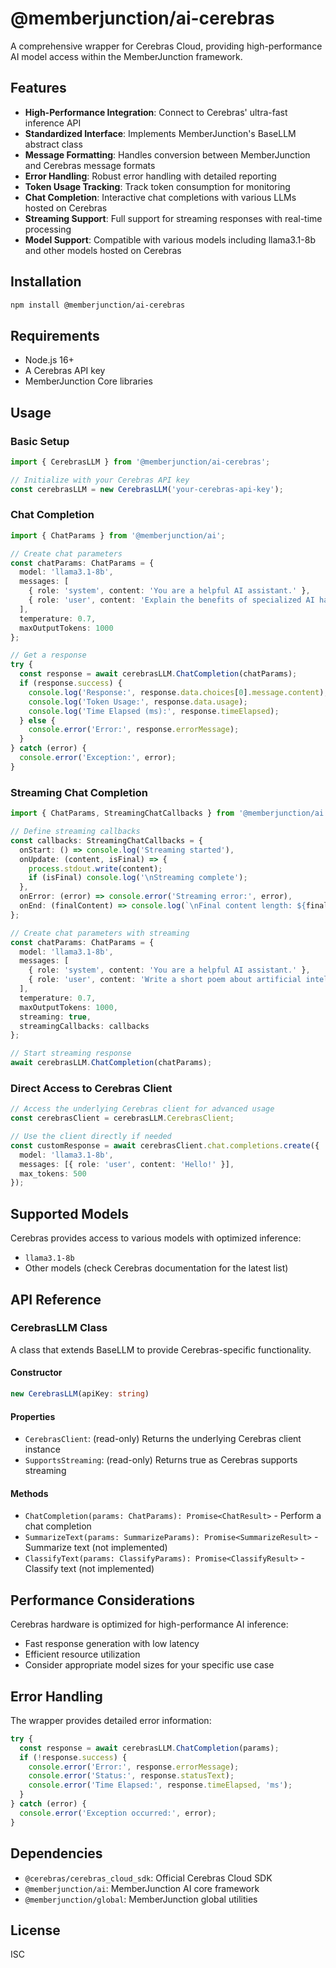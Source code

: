 # @memberjunction/ai-cerebras

A comprehensive wrapper for Cerebras Cloud, providing high-performance AI model access within the MemberJunction framework.

## Features

- **High-Performance Integration**: Connect to Cerebras' ultra-fast inference API
- **Standardized Interface**: Implements MemberJunction's BaseLLM abstract class
- **Message Formatting**: Handles conversion between MemberJunction and Cerebras message formats
- **Error Handling**: Robust error handling with detailed reporting
- **Token Usage Tracking**: Track token consumption for monitoring
- **Chat Completion**: Interactive chat completions with various LLMs hosted on Cerebras
- **Streaming Support**: Full support for streaming responses with real-time processing
- **Model Support**: Compatible with various models including llama3.1-8b and other models hosted on Cerebras

## Installation

```bash
npm install @memberjunction/ai-cerebras
```

## Requirements

- Node.js 16+
- A Cerebras API key
- MemberJunction Core libraries

## Usage

### Basic Setup

```typescript
import { CerebrasLLM } from '@memberjunction/ai-cerebras';

// Initialize with your Cerebras API key
const cerebrasLLM = new CerebrasLLM('your-cerebras-api-key');
```

### Chat Completion

```typescript
import { ChatParams } from '@memberjunction/ai';

// Create chat parameters
const chatParams: ChatParams = {
  model: 'llama3.1-8b',
  messages: [
    { role: 'system', content: 'You are a helpful AI assistant.' },
    { role: 'user', content: 'Explain the benefits of specialized AI hardware like Cerebras WSE.' }
  ],
  temperature: 0.7,
  maxOutputTokens: 1000
};

// Get a response
try {
  const response = await cerebrasLLM.ChatCompletion(chatParams);
  if (response.success) {
    console.log('Response:', response.data.choices[0].message.content);
    console.log('Token Usage:', response.data.usage);
    console.log('Time Elapsed (ms):', response.timeElapsed);
  } else {
    console.error('Error:', response.errorMessage);
  }
} catch (error) {
  console.error('Exception:', error);
}
```

### Streaming Chat Completion

```typescript
import { ChatParams, StreamingChatCallbacks } from '@memberjunction/ai';

// Define streaming callbacks
const callbacks: StreamingChatCallbacks = {
  onStart: () => console.log('Streaming started'),
  onUpdate: (content, isFinal) => {
    process.stdout.write(content);
    if (isFinal) console.log('\nStreaming complete');
  },
  onError: (error) => console.error('Streaming error:', error),
  onEnd: (finalContent) => console.log(`\nFinal content length: ${finalContent.length}`)
};

// Create chat parameters with streaming
const chatParams: ChatParams = {
  model: 'llama3.1-8b',
  messages: [
    { role: 'system', content: 'You are a helpful AI assistant.' },
    { role: 'user', content: 'Write a short poem about artificial intelligence.' }
  ],
  temperature: 0.7,
  maxOutputTokens: 1000,
  streaming: true,
  streamingCallbacks: callbacks
};

// Start streaming response
await cerebrasLLM.ChatCompletion(chatParams);
```

### Direct Access to Cerebras Client

```typescript
// Access the underlying Cerebras client for advanced usage
const cerebrasClient = cerebrasLLM.CerebrasClient;

// Use the client directly if needed
const customResponse = await cerebrasClient.chat.completions.create({
  model: 'llama3.1-8b',
  messages: [{ role: 'user', content: 'Hello!' }],
  max_tokens: 500
});
```

## Supported Models

Cerebras provides access to various models with optimized inference:

- `llama3.1-8b`
- Other models (check Cerebras documentation for the latest list)

## API Reference

### CerebrasLLM Class

A class that extends BaseLLM to provide Cerebras-specific functionality.

#### Constructor

```typescript
new CerebrasLLM(apiKey: string)
```

#### Properties

- `CerebrasClient`: (read-only) Returns the underlying Cerebras client instance
- `SupportsStreaming`: (read-only) Returns true as Cerebras supports streaming

#### Methods

- `ChatCompletion(params: ChatParams): Promise<ChatResult>` - Perform a chat completion
- `SummarizeText(params: SummarizeParams): Promise<SummarizeResult>` - Summarize text (not implemented)
- `ClassifyText(params: ClassifyParams): Promise<ClassifyResult>` - Classify text (not implemented)

## Performance Considerations

Cerebras hardware is optimized for high-performance AI inference:

- Fast response generation with low latency
- Efficient resource utilization
- Consider appropriate model sizes for your specific use case

## Error Handling

The wrapper provides detailed error information:

```typescript
try {
  const response = await cerebrasLLM.ChatCompletion(params);
  if (!response.success) {
    console.error('Error:', response.errorMessage);
    console.error('Status:', response.statusText);
    console.error('Time Elapsed:', response.timeElapsed, 'ms');
  }
} catch (error) {
  console.error('Exception occurred:', error);
}
```

## Dependencies

- `@cerebras/cerebras_cloud_sdk`: Official Cerebras Cloud SDK
- `@memberjunction/ai`: MemberJunction AI core framework
- `@memberjunction/global`: MemberJunction global utilities

## License

ISC